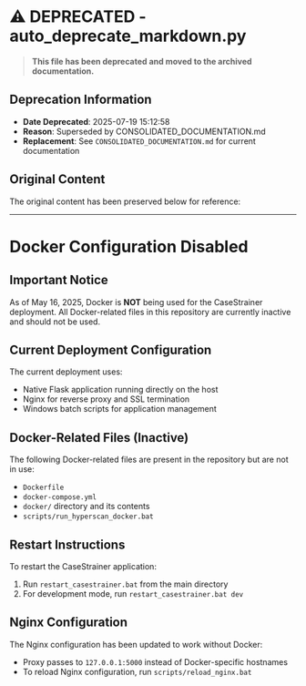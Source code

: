 # ⚠️ DEPRECATED - auto_deprecate_markdown.py

> **This file has been deprecated and moved to the archived documentation.**

## Deprecation Information
- **Date Deprecated**: 2025-07-19 15:12:58
- **Reason**: Superseded by CONSOLIDATED_DOCUMENTATION.md
- **Replacement**: See `CONSOLIDATED_DOCUMENTATION.md` for current documentation

## Original Content
The original content has been preserved below for reference:

---

# Docker Configuration Disabled

## Important Notice

As of May 16, 2025, Docker is **NOT** being used for the CaseStrainer deployment. All Docker-related files in this repository are currently inactive and should not be used.

## Current Deployment Configuration

The current deployment uses:
- Native Flask application running directly on the host
- Nginx for reverse proxy and SSL termination
- Windows batch scripts for application management

## Docker-Related Files (Inactive)

The following Docker-related files are present in the repository but are not in use:
- `Dockerfile`
- `docker-compose.yml`
- `docker/` directory and its contents
- `scripts/run_hyperscan_docker.bat`

## Restart Instructions

To restart the CaseStrainer application:
1. Run `restart_casestrainer.bat` from the main directory
2. For development mode, run `restart_casestrainer.bat dev`

## Nginx Configuration

The Nginx configuration has been updated to work without Docker:
- Proxy passes to `127.0.0.1:5000` instead of Docker-specific hostnames
- To reload Nginx configuration, run `scripts/reload_nginx.bat`
